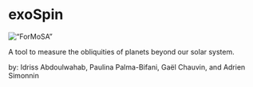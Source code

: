 # exoSpin 

<p align=“left”><img src=“exoSpin_logo.png” alt=“ForMoSA” width=“250"/></p>

A tool to measure the obliquities of planets beyond our solar system. 

by: Idriss Abdoulwahab, Paulina Palma-Bifani, Gaël Chauvin, and Adrien Simonnin
